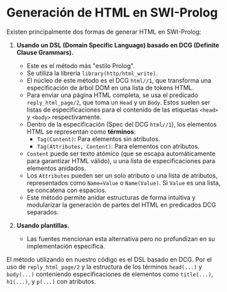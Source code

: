 # Generación de HTML en SWI-Prolog

Existen principalmente dos formas de generar HTML en SWI-Prolog:

1.  **Usando un DSL (Domain Specific Language) basado en DCG (Definite Clause Grammars).**
    *   Este es el método más "estilo Prolog".
    *   Se utiliza la librería `library(http/html_write)`.
    *   El núcleo de este método es el DCG `html//1`, que transforma una especificación de árbol DOM en una lista de tokens HTML.
    *   Para enviar una página HTML completa, se usa el predicado `reply_html_page/2`, que toma un `Head` y un `Body`. Estos suelen ser listas de especificaciones para el contenido de las etiquetas `<head>` y `<body>` respectivamente.
    *   Dentro de la especificación (Spec del DCG `html//1`), los elementos HTML se representan como **términos**:
        *   `Tag(Content)`: Para elementos sin atributos.
        *   `Tag(Attributes, Content)`: Para elementos con atributos.
    *   `Content` puede ser texto atómico (que se escapa automáticamente para garantizar HTML válido), u una lista de especificaciones para elementos anidados.
    *   Los `Attributes` pueden ser un solo atributo o una lista de atributos, representados como `Name=Value` o `Name(Value)`. Si `Value` es una lista, se concatena con espacios.
    *   Este método permite anidar estructuras de forma intuitiva y modularizar la generación de partes del HTML en predicados DCG separados.

2.  **Usando plantillas.**
    *   Las fuentes mencionan esta alternativa pero no profundizan en su implementación específica.

El método utilizando en nuestro código es el DSL basado en DCG. Por el uso de `reply_html_page/2` y la estructura de los términos `head(...)` y `body(...)` conteniendo especificaciones de elementos como `title(...)`, `h1(...)`, y `p(...)` con atributos.
